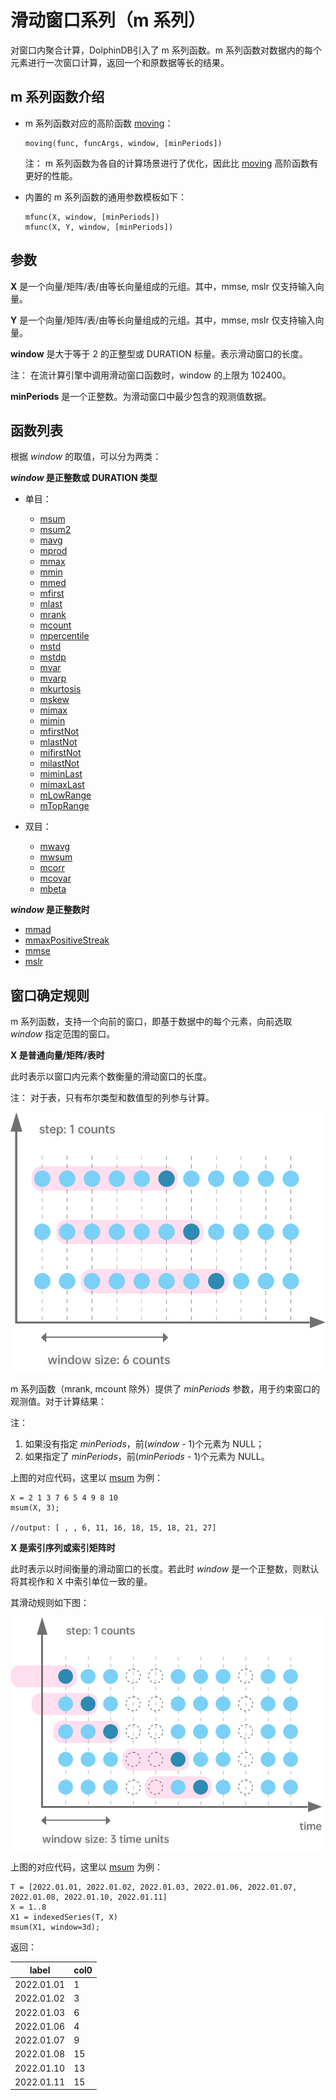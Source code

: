 # 滑动窗口系列（m 系列）

对窗口内聚合计算，DolphinDB引入了 m 系列函数。m
系列函数对数据内的每个元素进行一次窗口计算，返回一个和原数据等长的结果。

## m 系列函数介绍

* m 系列函数对应的高阶函数 [moving](../ho_funcs/moving.html)：

  ```
  moving(func, funcArgs, window, [minPeriods])
  ```

  注： m 系列函数为各自的计算场景进行了优化，因此比 [moving](../ho_funcs/moving.html) 高阶函数有更好的性能。
* 内置的 m
  系列函数的通用参数模板如下：

  ```
  mfunc(X, window, [minPeriods])
  mfunc(X, Y, window, [minPeriods])
  ```

## 参数

**X** 是一个向量/矩阵/表/由等长向量组成的元组。其中，mmse, mslr 仅支持输入向量。

**Y** 是一个向量/矩阵/表/由等长向量组成的元组。其中，mmse, mslr 仅支持输入向量。

**window** 是大于等于 2 的正整型或 DURATION 标量。表示滑动窗口的长度。

注： 在流计算引擎中调用滑动窗口函数时，window 的上限为 102400。

**minPeriods** 是一个正整数。为滑动窗口中最少包含的观测值数据。

## 函数列表

根据 *window*
的取值，可以分为两类：

***window* 是正整数或 DURATION 类型**

* 单目：

  + [msum](../m/msum.html)
  + [msum2](../m/msum2.html)
  + [mavg](../m/mavg.html)
  + [mprod](../m/mprod.html)
  + [mmax](../m/mmax.html)
  + [mmin](../m/mmin.html)
  + [mmed](../m/mmed.html)
  + [mfirst](../m/mfirst.html)
  + [mlast](../m/mlast.html)
  + [mrank](../m/mrank.html)
  + [mcount](../m/mcount.html)
  + [mpercentile](../m/mpercentile.html)
  + [mstd](../m/mstd.html)
  + [mstdp](../m/mstdp.html)
  + [mvar](../m/mvar.html)
  + [mvarp](../m/mvarp.html)
  + [mkurtosis](../m/mkurtosis.html)
  + [mskew](../m/mskew.html)
  + [mimax](../m/mimax.html)
  + [mimin](../m/mimin.html)
  + [mfirstNot](../m/mfirstnot.html)
  + [mlastNot](../m/mlastnot.html)
  + [mifirstNot](../m/mifirstNot.html)
  + [milastNot](../m/milastNot.html)
  + [miminLast](../m/miminlast.html)
  + [mimaxLast](../m/mimaxlast.html)
  + [mLowRange](../m/mlowrange.html)
  + [mTopRange](../m/mtoprange.html)
* 双目：

  + [mwavg](../m/mwavg.html)
  + [mwsum](../m/mwsum.html)
  + [mcorr](../m/mcorr.html)
  + [mcovar](../m/mcovar.html)
  + [mbeta](../m/mbeta.html)

***window* 是正整数时**

* [mmad](../m/mmad.html)
* [mmaxPositiveStreak](../m/mmaxPositiveStreak.html)
* [mmse](../m/mmse.html)
* [mslr](../m/mslr.html)

## 窗口确定规则

m
系列函数，支持一个向前的窗口，即基于数据中的每个元素，向前选取 *window* 指定范围的窗口。

**X
是普通向量/矩阵/表时**

此时表示以窗口内元素个数衡量的滑动窗口的长度。

注： 对于表，只有布尔类型和数值型的列参与计算。

![](../../images/mfunc_1.png)

m 系列函数（mrank, mcount 除外）提供了 *minPeriods*
参数，用于约束窗口的观测值。对于计算结果：

注：

1. 如果没有指定 *minPeriods*，前(*window* - 1)个元素为 NULL；
2. 如果指定了 *minPeriods*，前(*minPeriods* - 1)个元素为 NULL。

上图的对应代码，这里以 [msum](../m/msum.html)
为例：

```
X = 2 1 3 7 6 5 4 9 8 10
msum(X, 3);

//output: [ , , 6, 11, 16, 18, 15, 18, 21, 27]
```

**X
是索引序列或索引矩阵时**

此时表示以时间衡量的滑动窗口的长度。若此时 *window*
是一个正整数，则默认将其视作和 X 中索引单位一致的量。

其滑动规则如下图：

![](../../images/mfunc_2.png)

上图的对应代码，这里以 [msum](../m/msum.html)
为例：

```
T = [2022.01.01, 2022.01.02, 2022.01.03, 2022.01.06, 2022.01.07, 2022.01.08, 2022.01.10, 2022.01.11]
X = 1..8
X1 = indexedSeries(T, X)
msum(X1, window=3d);
```

返回：

| label | col0 |
| --- | --- |
| 2022.01.01 | 1 |
| 2022.01.02 | 3 |
| 2022.01.03 | 6 |
| 2022.01.06 | 4 |
| 2022.01.07 | 9 |
| 2022.01.08 | 15 |
| 2022.01.10 | 13 |
| 2022.01.11 | 15 |

